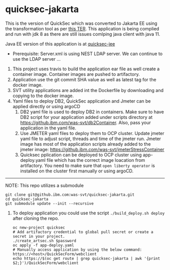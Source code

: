 # quicksec-jakarta
This is the version of QuickSec which was converted to Jakarta EE using the transformation tool as per [this TER](https://github.ibm.com/websphere/system-test/issues/403). This application is being complied and run with jdk 8 as there are still issues comlping java client with java 11.

Java EE version of this application is at [quicksec-jee](https://github.ibm.com/was-svt/quicksec-jee)
 
 * Prerequisite: 
   Server.xml is using NEST LDAP server. We can continue to use the LDAP server
...

1. This project uses travis to build the application ear file as well create a container image. Container images are pushed to artifactory.
1. Application use the git commit SHA value as well as latest tag for the docker image. 
1. SVT utility applications are added int the Dockerfile by downloading and copying to the docker image.
1. Yaml files to deploy DB2, QuickSec application and Jmeter can be applied directly or using argoCD
    1. DB2 yaml file is used to deploy DB2 in containers. Make sure to have DB2 script for your application added under scripts directory at https://github.ibm.com/was-svt/db2Container. Also, pass your application in the yaml file.
    1. Use JMETER yaml files to deploy them to OCP cluster. Update jmeter yaml file to adjust script, threads and time of the jmeter run. Jmeter image has most of the application scripts already added to the jmeter image: https://github.ibm.com/was-svt/jmeterStressContainer
    1. Quicksec pplication can be deployed to OCP cluster using app-deploy.yaml file which has the correct image loacation from artifactory. You need to make sure that `open liberty operator` is installed on the cluster first manually or using argoCD.
 
---------
NOTE: This repo utilizes a submodule

```
git clone git@github.ibm.com:was-svt/quicksec-jakarta.git
cd quicksec-jakarta
git submodule update --init --recursive
```
1. To deploy application you could use the script `./build_deploy.sh deploy` after cloning the repo.
    ```
    oc new-project quicksec
    # Add artifactory credential to global pull secret or create a secret in your project.
   ./create_artsec.sh $password
    oc apply -f app-deploy.yaml
    # Manually access application by using the below command: https://<host>/QuickSecForm/webclient
    echo https://$(oc get route | grep quicksec-jakarta | awk '{print $2;}')/QuickSecForm/webclient
  ```
